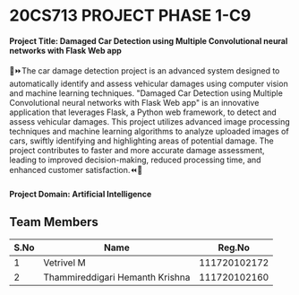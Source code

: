 # 20CS713 PROJECT PHASE 1-C9

#### Project Title: Damaged Car Detection using Multiple Convolutional neural networks with Flask Web app

🚗⏩The car damage detection project is an advanced system designed to automatically identify and assess vehicular damages using computer vision and machine learning techniques. "Damaged Car Detection using Multiple Convolutional neural networks with Flask Web app" is an innovative application that leverages Flask, a Python web framework, to detect and assess vehicular damages. This project utilizes advanced image processing techniques and machine learning algorithms to analyze uploaded images of cars, swiftly identifying and highlighting areas of potential damage. The project contributes to faster and more accurate damage assessment, leading to improved decision-making, reduced processing time, and enhanced customer satisfaction.⏪🚗

#### Project Domain: Artificial Intelligence

## Team Members

| S.No | Name | Reg.No |
| --- | --- | --- |
| 1 | Vetrivel M | 111720102172 |
| 2 | Thammireddigari Hemanth Krishna | 111720102160 |

